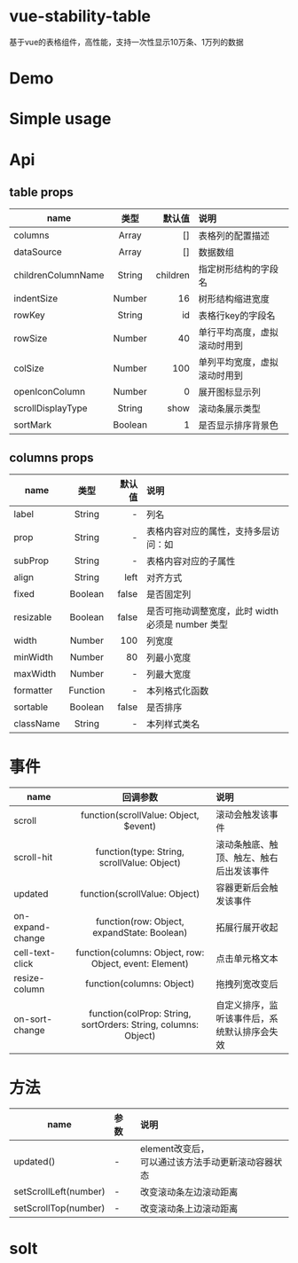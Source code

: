 # vue-stability-table

基于vue的表格组件，高性能，支持一次性显示10万条、1万列的数据

# Demo

# Simple usage

# Api

## table props

name|类型|默认值|说明
--|:--:|--:|:--
columns| Array | [] | 表格列的配置描述
dataSource| Array | [] | 数据数组
childrenColumnName| String | children | 指定树形结构的字段名
indentSize| Number | 16 | 树形结构缩进宽度
rowKey| String | id | 表格行key的字段名
rowSize| Number | 40 | 单行平均高度，虚拟滚动时用到
colSize| Number | 100 | 单列平均宽度，虚拟滚动时用到
openIconColumn| Number | 0 | 展开图标显示列
scrollDisplayType | String | show | 滚动条展示类型
sortMark | Boolean | 1 | 是否显示排序背景色


## columns props
name|类型|默认值|说明
--|:--:|--:|:--
label| String | - | 列名
prop| String | - | 表格内容对应的属性，支持多层访问：如
subProp| String | - | 表格内容对应的子属性
align| String | left | 对齐方式
fixed| Boolean | false | 是否固定列
resizable| Boolean | false | 是否可拖动调整宽度，此时 width 必须是 number 类型
width| Number | 100 | 列宽度
minWidth| Number | 80 | 列最小宽度
maxWidth | Number | - | 列最大宽度
formatter | Function | - | 本列格式化函数
sortable | Boolean | false | 是否排序
className |  String | - | 本列样式类名

# 事件

name|回调参数|说明
--|:--:|:--
scroll | function(scrollValue: Object, $event) | 滚动会触发该事件
scroll-hit | function(type: String, scrollValue: Object) | 滚动条触底、触顶、触左、触右后出发该事件
updated | function(scrollValue: Object) | 容器更新后会触发该事件
on-expand-change | function(row: Object, expandState: Boolean) | 拓展行展开收起
cell-text-click | function(columns: Object, row: Object, event: Element) | 点击单元格文本
resize-column | function(columns: Object) | 拖拽列宽改变后
on-sort-change | function(colProp: String, sortOrders: String, columns: Object) | 自定义排序，监听该事件后，系统默认排序会失效
# 方法

name|参数|说明
--|:--|:--
updated() | - | element改变后，<br>可以通过该方法手动更新滚动容器状态
setScrollLeft(number) | - | 改变滚动条左边滚动距离
setScrollTop(number) | - | 改变滚动条上边滚动距离

# solt